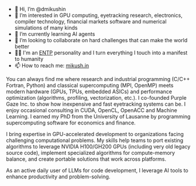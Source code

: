 - 👋 Hi, I’m @dmikushin
- 👀 I’m interested in GPU computing, eyetracking research, electronics, compiler technology, financial markets software and numerical simulations of many kinds
- 🌱 I’m currently learning AI agents
- 💞️ I’m looking to collaborate on hard challenges that can make the world better
- :man_scientist: I'm an [ENTP](https://www.16personalities.com/entp-personality) personality and I turn everything I touch into a manifest to humanity
- 📫 How to reach me: [mikush.in](https://mikush.in)

You can always find me where research and industrial programming (C/C++ Fortran, Python) and classical supercomputing (MPI, OpenMP) meets modern hardware (GPUs, TPUs, embedded ASICs) and performance optimization (algorithms, profiling, vectorization, etc.). I co-founded Purple Gaze Inc. to show how inexpensive and fast eyetracking systems can be. I enjoy occasional consulting in CUDA, OpenCL, OpenACC and Machine Learning. I earned my PhD from the University of Lausanne by programming supercomputing software for economics and finance.

I bring expertise in GPU-accelerated development to organizations facing challenging computational problems. My skills help teams to port existing algorithms to leverage NVIDIA H100/GH200 GPUs (including very old legacy source code), implement specialized algorithms for compute-memory balance, and create portable solutions that work across platforms.

As an active daily user of LLMs for code development, I leverage AI tools to enhance productivity and problem-solving.

<!---
dmikushin/dmikushin is a ✨ special ✨ repository because its `README.md` (this file) appears on your GitHub profile.
You can click the Preview link to take a look at your changes.
--->
